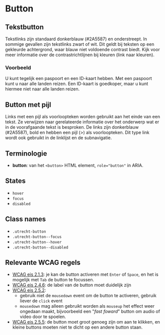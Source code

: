 <!-- @license CC0-1.0 -->

# Button

## Tekstbutton

Tekstlinks zijn standaard donkerblauw (#2A5587) en onderstreept. In sommige gevallen zijn tekstlinks zwart of wit. Dit geldt bij teksten op een gekleurde achtergrond, waar blauw niet voldoende contrast biedt. Kijk voor meer informatie over de contrastrichtlijnen bij kleuren (link naar kleuren).

### Voorbeeld

U kunt tegelijk een paspoort en een ID-kaart hebben. Met een paspoort kunt u naar alle landen reizen. Een ID-kaart is goedkoper, maar u kunt hiermee niet naar alle landen reizen.

## Button met pijl

Links met een pijl als voorloopteken worden gebruikt aan het einde van een tekst. Ze verwijzen naar gerelateerde informatie over het onderwerp wat er in de voorafgaande tekst is besproken. De links zijn donkerblauw (#2A5587), bold en hebben een pijl (>) als voorloopteken. Dit type link wordt ook gebruikt in de linklijst en de subnavigatie.

## Terminologie

- **button**: van het `<button>` HTML element, `role="button"` in ARIA.

## States

- `hover`
- `focus`
- `disabled`

## Class names

- `.utrecht-button`
- `.utrecht-button--focus`
- `.utrecht-button--hover`
- `.utrecht-button--disabled`

## Relevante WCAG regels

- [WCAG eis 2.1.3](https://www.w3.org/TR/WCAG21/#keyboard-no-exception): je kan de button activeren met `Enter` of `Space`, en het is mogelijk met `Tab` de button te focussen.
- [WCAG eis 2.4.6](https://www.w3.org/TR/WCAG21/#headings-and-labels): de label van de button moet duidelijk zijn
- [WCAG eis 2.5.2](https://www.w3.org/TR/WCAG21/#pointer-cancellation):
  - gebruik niet de `mousedown` event om de button te activeren, gebruik liever de `click` event
  - `mousedown` mag alleen gebruikt worden als `mouseup` het effect weer ongedaan maakt, bijvoorbeeld een "_fast foward_" button om audio of video door te spoelen.
- [WCAG eis 2.5.5](https://www.w3.org/TR/WCAG21/#target-size): de button moet groot genoeg zijn om aan te klikken, en kleine buttons moeten niet te dicht op een andere button staan.
